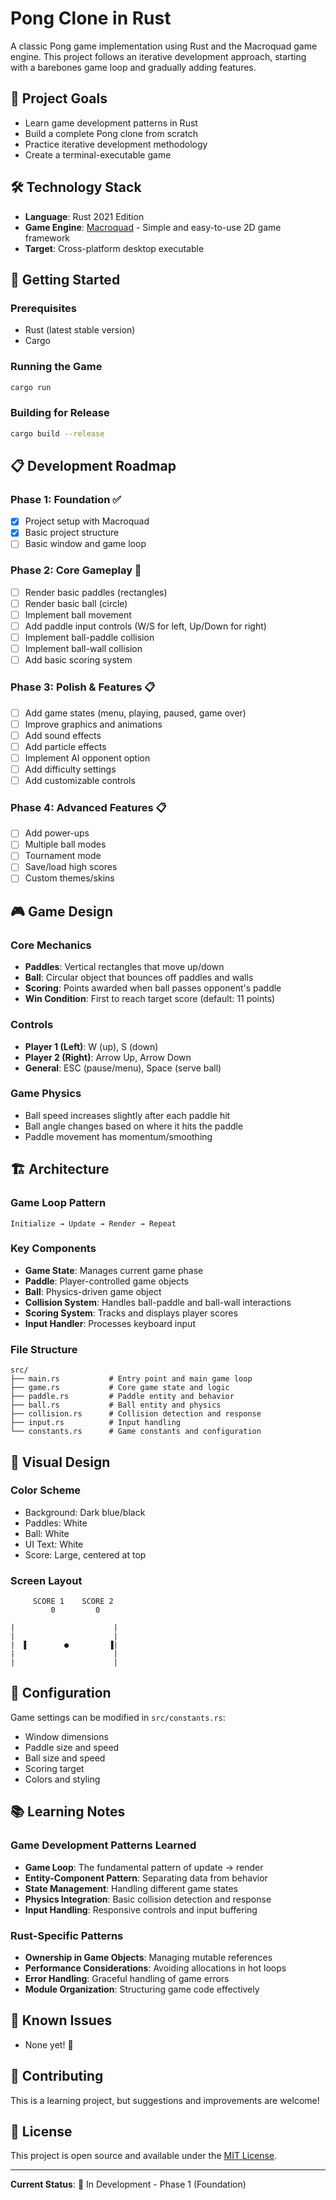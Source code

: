 # Pong Clone in Rust

A classic Pong game implementation using Rust and the Macroquad game engine. This project follows an iterative development approach, starting with a barebones game loop and gradually adding features.

## 🎯 Project Goals

- Learn game development patterns in Rust
- Build a complete Pong clone from scratch
- Practice iterative development methodology
- Create a terminal-executable game

## 🛠️ Technology Stack

- **Language**: Rust 2021 Edition
- **Game Engine**: [Macroquad](https://github.com/not-fl3/macroquad) - Simple and easy-to-use 2D game framework
- **Target**: Cross-platform desktop executable

## 🚀 Getting Started

### Prerequisites
- Rust (latest stable version)
- Cargo

### Running the Game
```bash
cargo run
```

### Building for Release
```bash
cargo build --release
```

## 📋 Development Roadmap

### Phase 1: Foundation ✅
- [x] Project setup with Macroquad
- [x] Basic project structure
- [ ] Basic window and game loop

### Phase 2: Core Gameplay 🔄
- [ ] Render basic paddles (rectangles)
- [ ] Render basic ball (circle)
- [ ] Implement ball movement
- [ ] Add paddle input controls (W/S for left, Up/Down for right)
- [ ] Implement ball-paddle collision
- [ ] Implement ball-wall collision
- [ ] Add basic scoring system

### Phase 3: Polish & Features 📋
- [ ] Add game states (menu, playing, paused, game over)
- [ ] Improve graphics and animations
- [ ] Add sound effects
- [ ] Add particle effects
- [ ] Implement AI opponent option
- [ ] Add difficulty settings
- [ ] Add customizable controls

### Phase 4: Advanced Features 📋
- [ ] Add power-ups
- [ ] Multiple ball modes
- [ ] Tournament mode
- [ ] Save/load high scores
- [ ] Custom themes/skins

## 🎮 Game Design

### Core Mechanics
- **Paddles**: Vertical rectangles that move up/down
- **Ball**: Circular object that bounces off paddles and walls
- **Scoring**: Points awarded when ball passes opponent's paddle
- **Win Condition**: First to reach target score (default: 11 points)

### Controls
- **Player 1 (Left)**: W (up), S (down)
- **Player 2 (Right)**: Arrow Up, Arrow Down
- **General**: ESC (pause/menu), Space (serve ball)

### Game Physics
- Ball speed increases slightly after each paddle hit
- Ball angle changes based on where it hits the paddle
- Paddle movement has momentum/smoothing

## 🏗️ Architecture

### Game Loop Pattern
```
Initialize → Update → Render → Repeat
```

### Key Components
- **Game State**: Manages current game phase
- **Paddle**: Player-controlled game objects
- **Ball**: Physics-driven game object
- **Collision System**: Handles ball-paddle and ball-wall interactions
- **Scoring System**: Tracks and displays player scores
- **Input Handler**: Processes keyboard input

### File Structure
```
src/
├── main.rs           # Entry point and main game loop
├── game.rs           # Core game state and logic
├── paddle.rs         # Paddle entity and behavior
├── ball.rs           # Ball entity and physics
├── collision.rs      # Collision detection and response
├── input.rs          # Input handling
└── constants.rs      # Game constants and configuration
```

## 🎨 Visual Design

### Color Scheme
- Background: Dark blue/black
- Paddles: White
- Ball: White
- UI Text: White
- Score: Large, centered at top

### Screen Layout
```
     SCORE 1    SCORE 2
         0         0

|                      |
|                      |
|  ▌        ●         ▐|
|                      |
|                      |
```

## 🔧 Configuration

Game settings can be modified in `src/constants.rs`:
- Window dimensions
- Paddle size and speed
- Ball size and speed
- Scoring target
- Colors and styling

## 📚 Learning Notes

### Game Development Patterns Learned
- **Game Loop**: The fundamental pattern of update → render
- **Entity-Component Pattern**: Separating data from behavior
- **State Management**: Handling different game states
- **Physics Integration**: Basic collision detection and response
- **Input Handling**: Responsive controls and input buffering

### Rust-Specific Patterns
- **Ownership in Game Objects**: Managing mutable references
- **Performance Considerations**: Avoiding allocations in hot loops
- **Error Handling**: Graceful handling of game errors
- **Module Organization**: Structuring game code effectively

## 🐛 Known Issues

- None yet! 🎉

## 🤝 Contributing

This is a learning project, but suggestions and improvements are welcome!

## 📄 License

This project is open source and available under the [MIT License](LICENSE).

---

**Current Status**: 🚧 In Development - Phase 1 (Foundation)